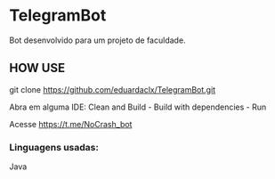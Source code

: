 # TelegramBot

Bot desenvolvido para um projeto de faculdade.

## HOW USE

git clone https://github.com/eduardaclx/TelegramBot.git

Abra em alguma IDE: Clean and Build - Build with dependencies - Run

Acesse https://t.me/NoCrash_bot

### Linguagens usadas:
Java
